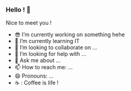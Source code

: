 ### Hello ! 👋
Nice to meet you ! 

<!--
**thi-christine-nguyen/thi-christine-nguyen** is a ✨ _special_ ✨ repository because its `README.md` (this file) appears on your GitHub profile.
-->


- 😎 I’m currently working on something hehe
- 🌱 I’m currently learning IT
- 👯 I’m looking to collaborate on ...
- 🤔 I’m looking for help with ...
- 💬 Ask me about ...
- 📫 How to reach me: ...
- 😄 Pronouns: ...
- ☕ : Coffee is life !

